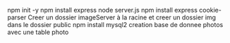 npm init -y
npm install express
node server.js
npm install express cookie-parser
Creer un dossier imageServer à la racine et creer un dossier img dans le dossier public
npm install mysql2
creation base de donnee photos avec une table photo